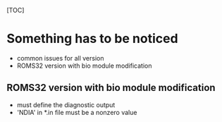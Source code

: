 [TOC]
# Something has to be noticed
* common issues for all version
* ROMS32 version with bio module modification

## ROMS32 version with bio module modification
* must define the diagnostic output
* 'NDIA' in *.in file must be a nonzero value
